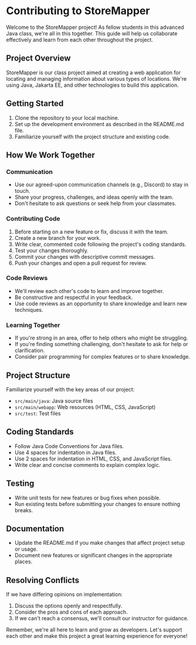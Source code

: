 # Contributing to StoreMapper

Welcome to the StoreMapper project! As fellow students in this advanced Java class, we're all in this together. This guide will help us collaborate effectively and learn from each other throughout the project.

## Project Overview

StoreMapper is our class project aimed at creating a web application for locating and managing information about various types of locations. We're using Java, Jakarta EE, and other technologies to build this application.

## Getting Started

1. Clone the repository to your local machine.
2. Set up the development environment as described in the README.md file.
3. Familiarize yourself with the project structure and existing code.

## How We Work Together

### Communication

- Use our agreed-upon communication channels (e.g., Discord) to stay in touch.
- Share your progress, challenges, and ideas openly with the team.
- Don't hesitate to ask questions or seek help from your classmates.

### Contributing Code

1. Before starting on a new feature or fix, discuss it with the team.
2. Create a new branch for your work.
3. Write clear, commented code following the project's coding standards.
4. Test your changes thoroughly.
5. Commit your changes with descriptive commit messages.
6. Push your changes and open a pull request for review.

### Code Reviews

- We'll review each other's code to learn and improve together.
- Be constructive and respectful in your feedback.
- Use code reviews as an opportunity to share knowledge and learn new techniques.

### Learning Together

- If you're strong in an area, offer to help others who might be struggling.
- If you're finding something challenging, don't hesitate to ask for help or clarification.
- Consider pair programming for complex features or to share knowledge.

## Project Structure

Familiarize yourself with the key areas of our project:

- `src/main/java`: Java source files
- `src/main/webapp`: Web resources (HTML, CSS, JavaScript)
- `src/test`: Test files

## Coding Standards

- Follow Java Code Conventions for Java files.
- Use 4 spaces for indentation in Java files.
- Use 2 spaces for indentation in HTML, CSS, and JavaScript files.
- Write clear and concise comments to explain complex logic.

## Testing

- Write unit tests for new features or bug fixes when possible.
- Run existing tests before submitting your changes to ensure nothing breaks.

## Documentation

- Update the README.md if you make changes that affect project setup or usage.
- Document new features or significant changes in the appropriate places.

## Resolving Conflicts

If we have differing opinions on implementation:
1. Discuss the options openly and respectfully.
2. Consider the pros and cons of each approach.
3. If we can't reach a consensus, we'll consult our instructor for guidance.

Remember, we're all here to learn and grow as developers. Let's support each other and make this project a great learning experience for everyone!